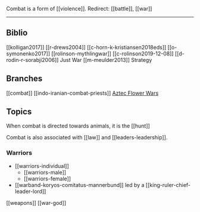 Combat is a form of [[violence]].
Redirect: [[battle]], [[war]]

---

## Biblio
[[kolligan2017]]
[[r-drews2004]]
[[c-horn-k-kristiansen2018eds]]
[[o-symonenko2017]]
[[rolinson-mythlingwar]]
[[c-rolinson2019-12-08]]
[[d-rodin-r-sorabji2006]] Just War
[[m-meulder2013]] Strategy

## Branches
[[combat]]
[[indo-iranian-combat-priests]]
[Aztec Flower Wars](https://en.wikipedia.org/wiki/Flower-war)

## Topics
When combat is directed towards animals, it is the [[hunt]]

Combat is also associated with [[law]] and [[leaders-leadership]].

### Warriors
- [[warriors-individual]]
	- [[warriors-male]]
	- [[warriors-female]]
- [[warband-koryos-comitatus-mannerbund]] led by a [[king-ruler-chief-leader-lord]]

[[weapons]]
[[war-god]]


